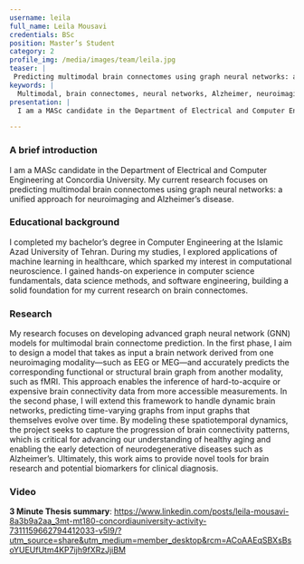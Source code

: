 ```yaml
---
username: leila
full_name: Leila Mousavi
credentials: BSc
position: Master’s Student
category: 2
profile_img: /media/images/team/leila.jpg
teaser: |
 Predicting multimodal brain connectomes using graph neural networks: a unified approach for neuroimaging and Alzheimer’s disease
keywords: |
  Multimodal, brain connectomes, neural networks, Alzheimer, neuroimaging
presentation: |
  I am a MASc candidate in the Department of Electrical and Computer Engineering at Concordia University. My current research focuses on predicting multimodal brain connectomes using graph neural networks: a unified approach for neuroimaging and Alzheimer’s disease.

---
```


### A brief introduction

I am a MASc candidate in the Department of Electrical and Computer Engineering at Concordia University. My current research focuses on predicting multimodal brain connectomes using graph neural networks: a unified approach for neuroimaging and Alzheimer’s disease.


### Educational background

I completed my bachelor’s degree in Computer Engineering at the Islamic Azad University of Tehran. During my studies, I explored applications of machine learning in healthcare, which sparked my interest in computational neuroscience. I gained hands-on experience in computer science fundamentals, data science methods, and software engineering, building a solid foundation for my current research on brain connectomes.


### Research

My research focuses on developing advanced graph neural network (GNN) models for multimodal brain connectome prediction. In the first phase, I aim to design a model that takes as input a brain network derived from one neuroimaging modality—such as EEG or MEG—and accurately predicts the corresponding functional or structural brain graph from another modality, such as fMRI. This approach enables the inference of hard-to-acquire or expensive brain connectivity data from more accessible measurements. In the second phase, I will extend this framework to handle dynamic brain networks, predicting time-varying graphs from input graphs that themselves evolve over time. By modeling these spatiotemporal dynamics, the project seeks to capture the progression of brain connectivity patterns, which is critical for advancing our understanding of healthy aging and enabling the early detection of neurodegenerative diseases such as Alzheimer’s. Ultimately, this work aims to provide novel tools for brain research and potential biomarkers for clinical diagnosis.


### Video

**3 Minute Thesis summary**: https://www.linkedin.com/posts/leila-mousavi-8a3b9a2aa_3mt-mt180-concordiauniversity-activity-7311159662794412033-v5I9/?utm_source=share&utm_medium=member_desktop&rcm=ACoAAEqSBXsBsoYUEUfUtm4KP7ijh9fXRzJjiBM

